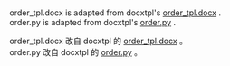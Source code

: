 
# 
order_tpl.docx is adapted from docxtpl's [order_tpl.docx](https://github.com/elapouya/python-docx-template/blob/master/tests/templates/order_tpl.docx) .   
order.py is adapted from docxtpl's [order.py](https://github.com/elapouya/python-docx-template/blob/master/tests/order.py) .   

order_tpl.docx 改自 docxtpl 的 [order_tpl.docx](https://github.com/elapouya/python-docx-template/blob/master/tests/templates/order_tpl.docx) 。   
order.py 改自 docxtpl 的 [order.py](https://github.com/elapouya/python-docx-template/blob/master/tests/order.py) 。